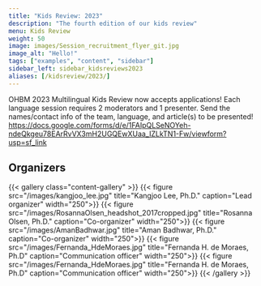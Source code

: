 ```yaml
---
title: "Kids Review: 2023"
description: "The fourth edition of our kids review"
menu: Kids Review
weight: 50
image: images/Session_recruitment_flyer_git.jpg
image_alt: "Hello!"
tags: ["examples", "content", "sidebar"]
sidebar_left: sidebar_kidsreviews2023
aliases: [/kidsreview/2023/]
---
```


OHBM 2023 Multilingual Kids Review now accepts applications! Each language session requires 2 moderators and 1 presenter. Send the names/contact info of the team, language, and article(s) to be presented! https://docs.google.com/forms/d/e/1FAIpQLSeNOYeh-ndeQkgeu78EArRvVX3mH2UGQEwXUaa_IZLkTN1-Fw/viewform?usp=sf_link

## Organizers

{{< gallery class="content-gallery" >}}
  {{< figure src="/images/kangjoo_lee.jpg" title="Kangjoo Lee, Ph.D." caption="Lead organizer" width="250">}}
  {{< figure src="/images/RosannaOlsen_headshot_2017cropped.jpg" title="Rosanna Olsen, Ph.D." caption="Co-organizer" width="250">}}
  {{< figure src="/images/AmanBadhwar.jpg" title="Aman Badhwar, Ph.D." caption="Co-organizer" width="250">}}
  {{< figure src="/images/Fernanda_HdeMoraes.jpg" title="Fernanda H. de Moraes, Ph.D" caption="Communication officer" width="250">}}
  {{< figure src="/images/Fernanda_HdeMoraes.jpg" title="Fernanda H. de Moraes, Ph.D" caption="Communication officer" width="250">}}
{{< /gallery >}}
